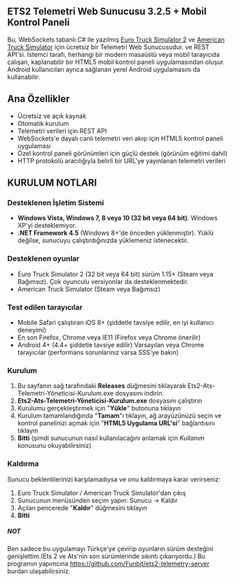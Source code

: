 ## ETS2 Telemetri Web Sunucusu 3.2.5 + Mobil Kontrol Paneli

Bu, WebSockets tabanlı C# ile yazılmış [Euro Truck Simulator 2](http://www.eurotrucksimulator2.com/) ve [American Truck Simulator](http://www.americantrucksimulator.com/) için ücretsiz bir Telemetri Web Sunucusudur. ve REST API'si. İstemci tarafı, herhangi bir modern masaüstü veya mobil tarayıcıda çalışan, kaplanabilir bir HTML5 mobil kontrol paneli uygulamasından oluşur. Android kullanıcıları ayrıca sağlanan yerel Android uygulamasını da kullanabilir.   

## Ana Özellikler

- Ücretsiz ve açık kaynak
- Otomatik kurulum
- Telemetri verileri için REST API
- WebSockets'e dayalı canlı telemetri veri akışı için HTML5 kontrol paneli uygulaması 
- Özel kontrol paneli görünümleri için güçlü destek (görünüm eğitimi dahil)
- HTTP protokolü aracılığıyla belirli bir URL'ye yayınlanan telemetri verileri

## KURULUM NOTLARI

### Desteklenen İşletim Sistemi

- **Windows Vista, Windows 7, 8 veya 10 (32 bit veya 64 bit)**. Windows XP'yi desteklemiyor.
- **.NET Framework 4.5** (Windows 8+'de önceden yüklenmiştir). Yüklü değilse, sunucuyu çalıştırdığınızda yüklemeniz istenecektir. 

### Desteklenen oyunlar

- Euro Truck Simulator 2 (32 bit veya 64 bit) sürüm 1.15+ (Steam veya Bağımsız). Çok oyunculu versiyonlar da desteklenmektedir. 
- American Truck Simulator (Steam veya Bağımsız)

### Test edilen tarayıcılar

- Mobile Safari çalıştıran iOS 8+ (şiddetle tavsiye edilir, en iyi kullanıcı deneyimi)
- En son Firefox, Chrome veya IE11 (Firefox veya Chrome önerilir)
- Android 4+ (4.4+ şiddetle tavsiye edilir) Varsayılan veya Chrome tarayıcılar (performans sorunlarınız varsa SSS'ye bakın)

### Kurulum

1. Bu sayfanın sağ tarafındaki **Releases** düğmesini tıklayarak Ets2-Ats-Telemetri-Yöneticisi-Kurulum.exe dosyasını indirin. 
2. **Ets2-Ats-Telemetri-Yöneticisi-Kurulum.exe** dosyasını çalıştırın 
3. Kurulumu gerçekleştirmek için "**Yükle**" butonuna tıklayın 
4. Kurulum tamamlandığında "**Tamam**"ı tıklayın, ağ arayüzünüzü seçin ve kontrol panelinizi açmak için "**HTML5 Uygulama URL'si**" bağlantısını tıklayın
5. **Bitti** (şimdi sunucunun nasıl kullanılacağını anlamak için *Kullanım* konusunu okuyabilirsiniz)

### Kaldırma

Sunucu beklentilerinizi karşılamadıysa ve onu kaldırmaya karar verirseniz:

1. Euro Truck Simulator / American Truck Simulator'dan çıkış
2. Sunucunun menüsünden seçim yapın: Sunucu -> Kaldır
3. Açılan pencerede "**Kaldır**" düğmesini tıklayın
4. **Bitti**

##### NOT #####

Ben sadece bu uygulamayı Türkçe'ye çevirip oyunların sürüm desteğini genişlettim.(Ets 2 ve Ats'nin son sürümlerinde sıkıntı çıkarıyordu.)
Bu programın yapımcına https://github.com/Funbit/ets2-telemetry-server burdan ulaşabilirsiniz.
